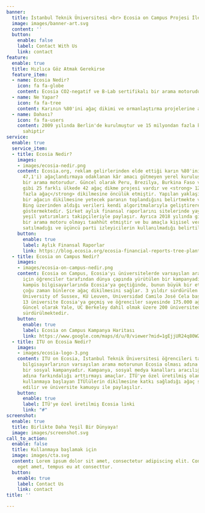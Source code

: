 ```yaml
---
banner:
  title: İstanbul Teknik Üniversitesi <br> Ecosia on Campus Projesi İle Tanışıyor
  image: images/banner-art.svg
  content: ''
  button:
    enable: false
    label: Contact With Us
    link: contact
feature:
  enable: true
  title: Hızlıca Göz Atmak Gerekirse
  feature_item:
  - name: Ecosia Nedir?
    icon: fa fa-globe
    content: Ecosia CO2-negatif ve B-Lab sertifikalı bir arama motorudur
  - name: Ne Yapar?
    icon: fa fa-tree
    content: Karının %80'ini ağaç dikimi ve ormanlaştırma projelerine ayırır
  - name: Dahası?
    icon: fa fa-users
    content: 2009 yılında Berlin'de kurulmuştur ve 15 milyondan fazla kullanıcıya
      sahiptir
service:
  enable: true
  service_item:
  - title: Ecosia Nedir?
    images:
    - images/ecosia-nedir.png
    content: Ecosia.org, reklam gelirlerinden elde ettiği karın %80'ini (gelirinin%
      47,1'i) ağaçlandırmaya odaklanan kâr amacı gütmeyen yerel kuruluşlara bağışlayan
      bir arama motorudur. Güncel olarak Peru, Brezilya, Burkina Faso ve Endonezya
      gibi 25 farklı ülkede 42 ağaç dikme projesi vardır ve <strong> 120 milyondan
      fazla ağaç</strong> dikilmesine öncülük etmiştir. Yapılan yaklaşık her 45 aramayla
      bir ağacın dikilmesine yetecek paranın toplandığını belirtmekte ve arama sonuçlarını
      Bing üzerinden aldığı verileri kendi algoritmalarıyla geliştirerek kullanıcıya
      göstermektedir. Şirket aylık finansal raporlarını sitelerinde yayınlayıp yaptıkları
      yeşil yatırımları takipçileriyle paylaşır. Ayrıca 2018 yılında gizlilik dostu
      bir arama motoru olmayı taahhüt etmiştir ve bu amaçla kişisel verilerin reklamverenlere
      satılmadığı ve üçüncü parti izleyicilerin kullanılmadığı belirtilmektedir.
    button:
      enable: true
      label: Aylık Finansal Raporlar
      link: https://blog.ecosia.org/ecosia-financial-reports-tree-planting-receipts/
  - title: Ecosia on Campus Nedir?
    images:
    - images/ecosia-on-campus-nedir.png
    content: Ecosia on Campus, Ecosia'yı üniversitelerde varsayılan arama motoru yapmak
      için öğrenciler tarafından dünya çapında yürütülen bir kampanyadır. Bir üniversite
      kampüs bilgisayarlarında Ecosia'ya geçtiğinde, bunun büyük bir etkisi olur ve
      çoğu zaman binlerce ağaç dikilmesini sağlar. 3 yıldır sürdürülen kampanyada
      University of Sussex, KU Leuven, Universidad Camilo José Cela başta olmak üzere
      13 üniversite Ecosia'ya geçmiş ve öğrenciler sayesinde 175.000 ağaç dikilmiştir.
      Güncel olarak Yale, UC Berkeley dahil olmak üzere 200 üniversitede kampanya
      sürdürülmektedir.
    button:
      enable: true
      label: Ecosia on Campus Kampanya Haritası
      link: https://www.google.com/maps/d/u/0/viewer?mid=1gEjjUR24q80WZjLVPLBB50FREt12voqC&ll=30.98874392047369%2C20.198589408333874&z=2
  - title: ITU on Ecosia Nedir?
    images:
    - images/ecosia-logo-3.png
    content: ITU on Ecosia, İstanbul Teknik Üniversitesi öğrencileri tarafından kampüs
      bilgisayarlarının varsayılan arama motorunun Ecosia olması adına başlatılmış
      bir sosyal kampanyadır. Kampanya, sosyal medya kanalları aracılığıyla Ecosia
      adına farkındalığı arttırmayı amaçlar. İTÜ'ye özel üretilmiş olan link ile Ecosia
      kullanmaya başlayan İTÜlülerin dikilmesine katkı sağladığı ağaç sayıları takip
      edilir ve üniversite kamuoyu ile paylaşılır.
    button:
      enable: true
      label: İTÜ'ye özel üretilmiş Ecosia linki
      link: "#"
screenshot:
  enable: true
  title: Birlikte Daha Yeşil Bir Dünyaya!
  image: images/screenshot.svg
call_to_action:
  enable: false
  title: Kullanmaya başlamak için
  image: images/cta.svg
  content: Lorem ipsum dolor sit amet, consectetur adipiscing elit. Consequat tristique
    eget amet, tempus eu at consecttur.
  button:
    enable: true
    label: Contact Us
    link: contact
title: ''

---
```

